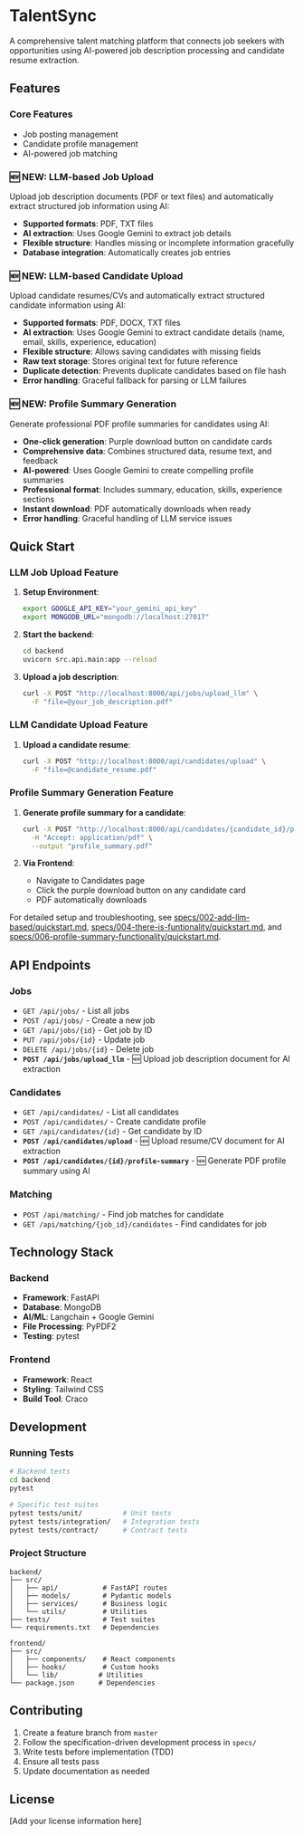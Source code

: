 # TalentSync

A comprehensive talent matching platform that connects job seekers with opportunities using AI-powered job description processing and candidate resume extraction.

## Features

### Core Features
- Job posting management
- Candidate profile management 
- AI-powered job matching

### 🆕 NEW: LLM-based Job Upload
Upload job description documents (PDF or text files) and automatically extract structured job information using AI:
- **Supported formats**: PDF, TXT files
- **AI extraction**: Uses Google Gemini to extract job details
- **Flexible structure**: Handles missing or incomplete information gracefully
- **Database integration**: Automatically creates job entries

### 🆕 NEW: LLM-based Candidate Upload
Upload candidate resumes/CVs and automatically extract structured candidate information using AI:
- **Supported formats**: PDF, DOCX, TXT files
- **AI extraction**: Uses Google Gemini to extract candidate details (name, email, skills, experience, education)
- **Flexible structure**: Allows saving candidates with missing fields
- **Raw text storage**: Stores original text for future reference
- **Duplicate detection**: Prevents duplicate candidates based on file hash
- **Error handling**: Graceful fallback for parsing or LLM failures

### 🆕 NEW: Profile Summary Generation
Generate professional PDF profile summaries for candidates using AI:
- **One-click generation**: Purple download button on candidate cards
- **Comprehensive data**: Combines structured data, resume text, and feedback
- **AI-powered**: Uses Google Gemini to create compelling profile summaries
- **Professional format**: Includes summary, education, skills, experience sections
- **Instant download**: PDF automatically downloads when ready
- **Error handling**: Graceful handling of LLM service issues

## Quick Start

### LLM Job Upload Feature

1. **Setup Environment**:
   ```bash
   export GOOGLE_API_KEY="your_gemini_api_key"
   export MONGODB_URL="mongodb://localhost:27017"
   ```

2. **Start the backend**:
   ```bash
   cd backend
   uvicorn src.api.main:app --reload
   ```

3. **Upload a job description**:
   ```bash
   curl -X POST "http://localhost:8000/api/jobs/upload_llm" \
     -F "file=@your_job_description.pdf"
   ```

### LLM Candidate Upload Feature

1. **Upload a candidate resume**:
   ```bash
   curl -X POST "http://localhost:8000/api/candidates/upload" \
     -F "file=@candidate_resume.pdf"
   ```

### Profile Summary Generation Feature

1. **Generate profile summary for a candidate**:
   ```bash
   curl -X POST "http://localhost:8000/api/candidates/{candidate_id}/profile-summary" \
     -H "Accept: application/pdf" \
     --output "profile_summary.pdf"
   ```

2. **Via Frontend**: 
   - Navigate to Candidates page
   - Click the purple download button on any candidate card
   - PDF automatically downloads

For detailed setup and troubleshooting, see [specs/002-add-llm-based/quickstart.md](specs/002-add-llm-based/quickstart.md), [specs/004-there-is-funtionality/quickstart.md](specs/004-there-is-funtionality/quickstart.md), and [specs/006-profile-summary-functionality/quickstart.md](specs/006-profile-summary-functionality/quickstart.md).

## API Endpoints

### Jobs
- `GET /api/jobs/` - List all jobs
- `POST /api/jobs/` - Create a new job
- `GET /api/jobs/{id}` - Get job by ID
- `PUT /api/jobs/{id}` - Update job
- `DELETE /api/jobs/{id}` - Delete job
- **`POST /api/jobs/upload_llm`** - 🆕 Upload job description document for AI extraction

### Candidates  
- `GET /api/candidates/` - List all candidates
- `POST /api/candidates/` - Create candidate profile
- `GET /api/candidates/{id}` - Get candidate by ID
- **`POST /api/candidates/upload`** - 🆕 Upload resume/CV document for AI extraction
- **`POST /api/candidates/{id}/profile-summary`** - 🆕 Generate PDF profile summary using AI

### Matching
- `POST /api/matching/` - Find job matches for candidate
- `GET /api/matching/{job_id}/candidates` - Find candidates for job

## Technology Stack

### Backend
- **Framework**: FastAPI
- **Database**: MongoDB
- **AI/ML**: Langchain + Google Gemini
- **File Processing**: PyPDF2
- **Testing**: pytest

### Frontend  
- **Framework**: React
- **Styling**: Tailwind CSS
- **Build Tool**: Craco

## Development

### Running Tests
```bash
# Backend tests
cd backend
pytest

# Specific test suites
pytest tests/unit/          # Unit tests
pytest tests/integration/   # Integration tests 
pytest tests/contract/      # Contract tests
```

### Project Structure
```
backend/
├── src/
│   ├── api/           # FastAPI routes
│   ├── models/        # Pydantic models
│   ├── services/      # Business logic
│   └── utils/         # Utilities
├── tests/             # Test suites
└── requirements.txt   # Dependencies

frontend/
├── src/
│   ├── components/    # React components
│   ├── hooks/         # Custom hooks
│   └── lib/          # Utilities
└── package.json      # Dependencies
```

## Contributing

1. Create a feature branch from `master`
2. Follow the specification-driven development process in `specs/`
3. Write tests before implementation (TDD)
4. Ensure all tests pass
5. Update documentation as needed

## License

[Add your license information here]
